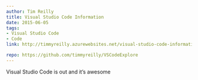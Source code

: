 ```yaml
---
author: Tim Reilly
title: Visual Studio Code Information
date: 2015-06-05
tags: 
- Visual Studio Code 
- Code
link: http://timmyreilly.azurewebsites.net/visual-studio-code-information/

repo: https://github.com/timmyreilly/VSCodeExplore
---
```

Visual Studio Code is out and it’s awesome
